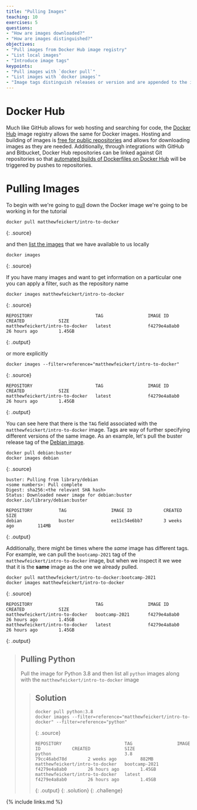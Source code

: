 ```yaml
---
title: "Pulling Images"
teaching: 10
exercises: 5
questions:
- "How are images downloaded?"
- "How are images distinguished?"
objectives:
- "Pull images from Docker Hub image registry"
- "List local images"
- "Introduce image tags"
keypoints:
- "Pull images with `docker pull`"
- "List images with `docker images`"
- "Image tags distinguish releases or version and are appended to the image name with a colon"
---
```


# Docker Hub

Much like GitHub allows for web hosting and searching for code, the [Docker Hub][docker-hub]
image registry allows the same for Docker images.
Hosting and building of images is [free for public repositories][docker-hub-billing] and
allows for downloading images as they are needed.
Additionally, through integrations with GitHub and Bitbucket, Docker Hub repositories can
be linked against Git repositories so that
[automated builds of Dockerfiles on Docker Hub][docker-hub-builds] will be triggered by
pushes to repositories.

# Pulling Images

To begin with we're going to [pull][docker-docs-pull] down the Docker image we're going
to be working in for the tutorial

~~~
docker pull matthewfeickert/intro-to-docker
~~~
{: .source}

and then [list the images][docker-docs-images] that we have available to us locally

~~~
docker images
~~~
{: .source}

If you have many images and want to get information on a particular one you can apply a
filter, such as the repository name

~~~
docker images matthewfeickert/intro-to-docker
~~~
{: .source}

~~~
REPOSITORY                        TAG                 IMAGE ID            CREATED             SIZE
matthewfeickert/intro-to-docker   latest              f4279e4a8ab0        26 hours ago        1.45GB
~~~
{: .output}

or more explicitly

~~~
docker images --filter=reference="matthewfeickert/intro-to-docker"
~~~
{: .source}

~~~
REPOSITORY                        TAG                 IMAGE ID            CREATED             SIZE
matthewfeickert/intro-to-docker   latest              f4279e4a8ab0        26 hours ago        1.45GB
~~~
{: .output}

You can see here that there is the `TAG` field associated with the
`matthewfeickert/intro-to-docker` image.
Tags are way of further specifying different versions of the same image.
As an example, let's pull the buster release tag of the
[Debian image](https://hub.docker.com/_/debian).

~~~
docker pull debian:buster
docker images debian
~~~
{: .source}

~~~
buster: Pulling from library/debian
<some numbers>: Pull complete
Digest: sha256:<the relevant SHA hash>
Status: Downloaded newer image for debian:buster
docker.io/library/debian:buster

REPOSITORY          TAG                 IMAGE ID            CREATED             SIZE
debian              buster              ee11c54e6bb7        3 weeks ago         114MB
~~~
{: .output}

Additionally, there might be times where the _same_ image has different tags.
For example, we can pull the `bootcamp-2021` tag of the `matthewfeickert/intro-to-docker`
image, but when we inspect it we wee that it is the **same** image as the one we already pulled.

~~~
docker pull matthewfeickert/intro-to-docker:bootcamp-2021
docker images matthewfeickert/intro-to-docker
~~~
{: .source}

~~~
REPOSITORY                        TAG                 IMAGE ID            CREATED             SIZE
matthewfeickert/intro-to-docker   bootcamp-2021       f4279e4a8ab0        26 hours ago        1.45GB
matthewfeickert/intro-to-docker   latest              f4279e4a8ab0        26 hours ago        1.45GB
~~~
{: .output}

> ## Pulling Python
>
> Pull the image for Python 3.8 and then list all `python` images along with
> the `matthewfeickert/intro-to-docker` image
>
> > ## Solution
> >
> > ~~~
> > docker pull python:3.8
> > docker images --filter=reference="matthewfeickert/intro-to-docker" --filter=reference="python"
> > ~~~
> > {: .source}
> >
> > ~~~
> > REPOSITORY                        TAG                 IMAGE ID            CREATED             SIZE
> > python                            3.8                 79cc46abd78d        2 weeks ago         882MB
> > matthewfeickert/intro-to-docker   bootcamp-2021       f4279e4a8ab0        26 hours ago        1.45GB
> > matthewfeickert/intro-to-docker   latest              f4279e4a8ab0        26 hours ago        1.45GB
> > ~~~
> > {: .output}
> {: .solution}
{: .challenge}

[docker-hub]: https://hub.docker.com/
[docker-hub-billing]: https://hub.docker.com/billing-plans/
[docker-hub-builds]: https://docs.docker.com/docker-hub/builds/
[docker-docs-pull]: https://docs.docker.com/engine/reference/commandline/pull/
[docker-docs-images]: https://docs.docker.com/engine/reference/commandline/images/

{% include links.md %}
